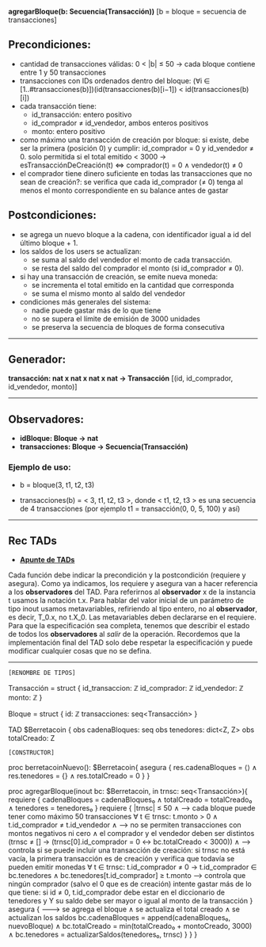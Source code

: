 **agregarBloque(b: Secuencia(Transacción))** [b = bloque = secuencia de transacciones]

## Precondiciones:

- cantidad de transacciones válidas: 0 < |b| ≤ 50 -> cada bloque contiene entre 1 y 50 transacciones
- transacciones con IDs ordenados dentro del bloque: (∀i ∈ [1..#transacciones(b)])(id(transacciones(b)[i−1]) < id(transacciones(b)[i])
- cada transacción tiene:
	- id_transacción: entero positivo
    - id_comprador ≠ id_vendedor, ambos enteros positivos
    - monto: entero positivo
- como máximo una transacción de creación por bloque: si existe, debe ser la primera (posición 0) y cumplir: id_comprador = 0 y id_vendedor ≠ 0. solo permitida si el total emitido < 3000 ->  esTransacciónDeCreación(t) <=> comprador(t) = 0 ∧ vendedor(t) ≠ 0
- el comprador tiene dinero suficiente en todas las transacciones que no sean de creación?: se verifica que cada id_comprador (≠ 0) tenga al menos el monto correspondiente en su balance antes de gastar

## Postcondiciones:

- se agrega un nuevo bloque a la cadena, con identificador igual a id del último bloque + 1.
- los saldos de los users se actualizan:
	- se suma al saldo del vendedor el monto de cada transacción.
	- se resta del saldo del comprador el monto (si id_comprador ≠ 0).
- si hay una transacción de creación, se emite nueva moneda:
	- se incrementa el total emitido en la cantidad que corresponda
	- se suma el mismo monto al saldo del vendedor
- condiciones más generales del sistema:
	- nadie puede gastar más de lo que tiene
	- no se supera el límite de emisión de 3000 unidades
	- se preserva la secuencia de bloques de forma consecutiva

---

## Generador: 

**transacción: nat x nat x nat x nat -> Transacción** [(id, id_comprador, id_vendedor, monto)]

---

## Observadores:

- **idBloque: Bloque -> nat**
- **transacciones: Bloque -> Secuencia(Transacción)**

### Ejemplo de uso:

- b = bloque(3, t1, t2, t3)

- transacciones(b) = < 3, t1, t2, t3 >, donde < t1, t2, t3 > es una secuencia de 4 transacciones (por ejemplo t1 = transacción(0, 0, 5, 100) y así)

---

## Rec TADs
- **[Apunte de TADs](https://github.com/blatth/uba-algo2/blob/main/Apuntes/TADs.pdf)**

Cada función debe indicar la precondición y la postcondición (requiere y asegura). Como ya indicamos, los requiere y asegura van a hacer referencia a los **observadores** del TAD. Para referirnos al **observador** x de la instancia t usamos la notación t.x. Para hablar del valor inicial de un parámetro de tipo inout usamos metavariables, refiriendo al tipo entero, no al **observador**, es decir, T_0.x, no t.X_0. Las metavariables deben declararse en el requiere.
Para que la especificación sea completa, tenemos que describir el estado de todos los **observadores** al _salir_ de la operación. Recordemos que la implementación final del TAD solo debe respetar la especificación y puede modificar cualquier cosas que no se defina.

---

	[RENOMBRE DE TIPOS]

Transacción = struct {
  id_transaccion: ℤ
  id_comprador: ℤ
  id_vendedor: ℤ
  monto: ℤ
}

Bloque = struct {
  id: ℤ
  transacciones: seq<Transacción>
}

TAD $Berretacoin {
  obs cadenaBloques: seq<Bloque>
  obs tenedores: dict<Z, Z>
  obs totalCreado: Z

	[CONSTRUCTOR]

  proc berretacoinNuevo(): $Berretacoin{
    asegura {
    res.cadenaBloques = ⟨⟩ ∧
    res.tenedores = {} ∧
    res.totalCreado = 0
    	}
	}

  proc agregarBloque(inout bc: $Berretacoin, in trnsc: seq<Transacción>){
    requiere {
	cadenaBloques = cadenaBloques₀ ∧
	totalCreado = totalCreado₀ ∧
	tenedores = tenedores₀
		}
	requiere {
    |trnsc| ≤ 50 ∧ --> cada bloque puede tener como máximo 50 transacciones
    ∀ t ∈ trnsc: t.monto > 0 ∧ t.id_comprador ≠ t.id_vendedor ∧ --> no se permiten transacciones con montos negativos ni cero ∧ el comprador y el vendedor deben ser distintos
    (trnsc ≠ [] → (trnsc[0].id_comprador = 0 ↔ bc.totalCreado < 3000)) ∧ --> controla si se puede incluir una transacción de creación: si trnsc no está vacía, la primera transacción es de creación y verifica que todavía se pueden emitir monedas
    ∀ t ∈ trnsc: t.id_comprador ≠ 0 → t.id_comprador ∈ bc.tenedores ∧ bc.tenedores[t.id_comprador] ≥ t.monto --> controla que ningún comprador (salvo el 0 que es de creación) intente gastar más de lo que tiene: si id ≠ 0, t.id_comprador debe estar en el diccionario de tenedores y Y su saldo debe ser mayor o igual al monto de la transacción
    	}
    asegura { ---> se agrega el bloque ∧ se actualiza el total creado ∧ se actualizan los saldos 
    bc.cadenaBloques = append(cadenaBloques₀, nuevoBloque) ∧
    bc.totalCreado = min(totalCreado₀ + montoCreado, 3000) ∧
    bc.tenedores = actualizarSaldos(tenedores₀, trnsc)
    	}
	}
}